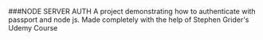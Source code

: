 ###NODE SERVER AUTH
A project demonstrating how to authenticate with passport and node js. Made completely with the help of Stephen Grider's Udemy Course